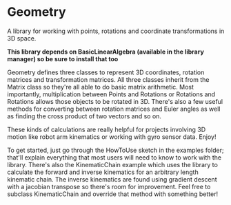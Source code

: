 # Geometry
A library for working with points, rotations and coordinate transformations in 3D space.

**This library depends on BasicLinearAlgebra (available in the library manager) so be sure to install that too**

Geometry defines three classes to represent 3D coordinates, rotation matrices and transformation matrices. All three classes inherit from the Matrix class so they're all able to do basic matrix arithmetic. Most importantly, multiplication between Points and Rotations or Rotations and Rotations allows those objects to be rotated in 3D. There's also a few useful methods for converting between rotation matrices and Euler angles as well as finding the cross product of two vectors and so on. 

These kinds of calculations are really helpful for projects involving 3D motion like robot arm kinematics or working with gyro sensor data. Enjoy!

To get started, just go through the HowToUse sketch in the examples folder; that'll explain everything that most users will need to know to work with the library. There's also the KinematicChain example which uses the library to calculate the forward and inverse kinematics for an arbitrary length kinematic chain. The inverse kinematics are found using gradient descent with a jacobian transpose so there's room for improvement. Feel free to subclass KinematicChain and override that method with something better!

